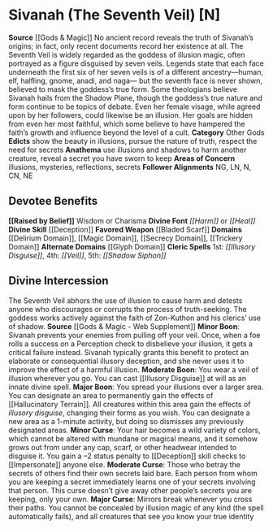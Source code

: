 ﻿---
ability:
- Wisdom
- Charisma
ability_boost:
- Wisdom
- Charisma
alignment: N
deity:
- '[[DATABASE/deity/Sivanah|Sivanah]]'
deity_category: Other Gods
divine_font: Harm or Heal
domain:
- '[[DATABASE/domain/Delirium Domain|Delirium]]'
- '[[DATABASE/domain/Glyph Domain|Glyph]]'
- '[[DATABASE/domain/Magic Domain|Magic]]'
- '[[DATABASE/domain/Secrecy Domain|Secrecy]]'
- '[[DATABASE/domain/Trickery Domain|Trickery]]'
favored_weapon: '[[DATABASE/weapon/Bladed Scarf|Bladed Scarf]]'
follower_alignment:
- LN
- NG
- N
- NE
- CN
id: '46'
name: Sivanah
rarity: Common
skill:
- '[[DATABASE/skill/Deception|Deception]]'
source: '[[DATABASE/source/Gods & Magic|Gods & Magic]]'
trait: null
type: Deity

---
# Sivanah (The Seventh Veil) [N]

**Source** [[Gods & Magic]] 
No ancient record reveals the truth of Sivanah’s origins; in fact, only recent documents record her existence at all. The Seventh Veil is widely regarded as the goddess of illusion magic, often portrayed as a figure disguised by seven veils. Legends state that each face underneath the first six of her seven veils is of a different ancestry—human, elf, halfling, gnome, anadi, and naga— but the seventh face is never shown, believed to mask the goddess’s true form. Some theologians believe Sivanah hails from the Shadow Plane, though the goddess’s true nature and form continue to be topics of debate. Even her female visage, while agreed upon by her followers, could likewise be an illusion. Her goals are hidden from even her most faithful, which some believe to have hampered the faith’s growth and influence beyond the level of a cult.
**Category** Other Gods
**Edicts** show the beauty in illusions, pursue the nature of truth, respect the need for secrets
**Anathema** use illusions and shadows to harm another creature, reveal a secret you have sworn to keep
**Areas of Concern** illusions, mysteries, reflections, secrets
**Follower Alignments** NG, LN, N, CN, NE

## Devotee Benefits

**[[Raised by Belief]]** Wisdom or Charisma
**Divine Font** _[[Harm]]_ or _[[Heal]]_
**Divine Skill** [[Deception]]
**Favored Weapon** [[Bladed Scarf]]
**Domains** [[Delirium Domain]], [[Magic Domain]], [[Secrecy Domain]], [[Trickery Domain]]
**Alternate Domains** [[Glyph Domain]]
**Cleric Spells** 1st: _[[Illusory Disguise]]_, 4th: _[[Veil]]_, 5th: _[[Shadow Siphon]]_

## Divine Intercession

The Seventh Veil abhors the use of illusion to cause harm and detests anyone who discourages or corrupts the process of truth-seeking. The goddess works actively against the faith of Zon-Kuthon and his clerics’ use of shadow. 
**Source** [[Gods & Magic - Web Supplement]]
**Minor Boon**: Sivanah prevents your enemies from pulling off your veil. Once, when a foe rolls a success on a Perception check to disbelieve your illusion, it gets a critical failure instead. Sivanah typically grants this benefit to protect an elaborate or consequential illusory deception, and she never uses it to improve the effect of a harmful illusion.
**Moderate Boon**: You wear a veil of illusion wherever you go. You can cast [[Illusory Disguise]] at will as an innate divine spell.
**Major Boon**: You spread your illusions over a larger area. You can designate an area to permanently gain the effects of [[Hallucinatory Terrain]]. All creatures within this area gain the effects of _illusory disguise_, changing their forms as you wish. You can designate a new area as a 1-minute activity, but doing so dismisses any previously designated areas.
**Minor Curse**: Your hair becomes a wild variety of colors, which cannot be altered with mundane or magical means, and it somehow grows out from under any cap, scarf, or other headwear intended to disguise it. You gain a –2 status penalty to [[Deception]] skill checks to [[Impersonate]] anyone else.
**Moderate Curse**: Those who betray the secrets of others find their own secrets laid bare. Each person from whom you are keeping a secret immediately learns one of your secrets involving that person. This curse doesn’t give away other people’s secrets you are keeping, only your own.
**Major Curse**: Mirrors break whenever you cross their paths. You cannot be concealed by illusion magic of any kind (the spell automatically fails), and all creatures that see you know your true identity